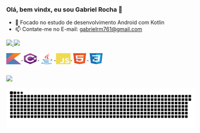 ### Olá, bem vindx, eu sou Gabriel Rocha 👋

<!-- 🔭 I’m currently working on ... -->
- 🌱 Focado no estudo de desenvolvimento Android com Kotlin
- 📫 Contate-me no E-mail: gabrielrm761@gmail.com

<div>
  <a href="https://github.com/Gabrielrm761">
  <img height="180em" src="https://github-readme-stats.vercel.app/api?username=Gabrielrm761&show_icons=true&theme=blue-green&include_all_commits=true&count_private=true"/>
  <img height="180em" src="https://github-readme-stats.vercel.app/api/top-langs/?username=Gabrielrm761&layout=compact&langs_count=7&theme=blue-green"/>
</div>
<div style="display: inline_block"><br>
  <img align="center" alt="" height="30" width="40" src="https://raw.githubusercontent.com/devicons/devicon/master/icons/kotlin/kotlin-original.svg">
  <img align="center" alt="" height="30" width="40" src="https://raw.githubusercontent.com/devicons/devicon/master/icons/csharp/csharp-original.svg">
  <img align="center" alt="" height="30" width="40" src="https://raw.githubusercontent.com/devicons/devicon/master/icons/java/java-original.svg">
  <img align="center" alt="" height="30" width="40" src="https://raw.githubusercontent.com/devicons/devicon/master/icons/javascript/javascript-plain.svg">
  <img align="center" alt="" height="30" width="40" src="https://raw.githubusercontent.com/devicons/devicon/master/icons/html5/html5-original.svg">
  <img align="center" alt="" height="30" width="40" src="https://raw.githubusercontent.com/devicons/devicon/master/icons/css3/css3-original.svg">

  
</div>
  
##
  
<div> 
  <a href="https://www.linkedin.com/in/gabriel-rocha-mendes" target="_blank"><img src="https://img.shields.io/badge/-LinkedIn-%230077B5?style=for-the-badge&logo=linkedin&logoColor=white" target="_blank"></a> 
 
  ![Snake animation](https://github.com/Gabrielrm761/gabrielrm761/blob/output/github-contribution-grid-snake.svg)
 
</div>
 
